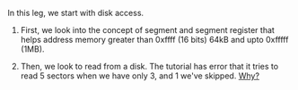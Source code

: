 In this leg, we start with disk access.

1. First, we look into the concept of segment and segment register that helps address memory
  greater than 0xffff (16 bits) 64kB and upto 0xfffff (1MB).

2. Then, we look to read from a disk. The tutorial has error that it tries to read 5 sectors when we have only 3, and 1 we've skipped. [Why?](http://stackoverflow.com/questions/31462701/int-13h-isnt-working-on-qemu-the-program-crashes)

